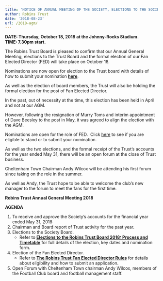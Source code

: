 ```yaml
---
title: 'NOTICE OF ANNUAL MEETING OF THE SOCIETY, ELECTIONS TO THE SOCIETY BOARD  AND ELECTION OF THE SOCIETY’S FAN ELECTED DIRECTOR'
author: Robins Trust
date: '2018-08-23'
url: /2018-agm/
---
```


<span style="font-weight: 400;"><strong>DATE: Thursday, October 18, 2018 at the Johnny-Rocks Stadium.</strong><br /> </span>**TIME: 7.30pm start.**

<span style="font-weight: 400;">The Robins Trust Board is pleased to confirm that our Annual General Meeting, elections to the Trust Board and the formal election of our Fan Elected Director (FED) will take place on October 18.</span>

<span style="font-weight: 400;">Nominations are now open for election to the Trust board with details of how to submit your nomination </span>**[here][1]**<span style="font-weight: 400;">.</span>

<span style="font-weight: 400;">As well as the election of board members, the Trust will also be holding the formal election for the post of Fan Elected Director.</span>

<span style="font-weight: 400;">In the past, out of necessity at the time, this election has been held in April and not at our AGM. </span>

<span style="font-weight: 400;">However, following the resignation of Murry Toms and interim appointment of Dave Beesley to the post in May, it was agreed to align the election with the AGM.</span>

<span style="font-weight: 400;">Nominations are open for the role of FED.  Click </span>[<span style="font-weight: 400;">here</span>][2] <span style="font-weight: 400;">to see if you are eligible to stand or to submit your nomination.</span>

<span style="font-weight: 400;">As well as the two elections, and the formal receipt of the Trust’s accounts for the year ended May 31, there will be an open forum at the close of Trust business.</span>

<span style="font-weight: 400;">Cheltenham Town Chairman Andy Wilcox will be attending his first forum since taking on the role in the summer. </span>

<span style="font-weight: 400;">As well as Andy, the Trust hope to be able to welcome the club’s new manager to the forum to meet the fans for the first time.</span>

**Robins Trust Annual General Meeting 2018**

**AGENDA**

1. **<span style="font-weight: 400;">To receive and approve the Society’s accounts for the financial year ended May 31, 2018</span>**
2. **<span style="font-weight: 400;">Chairman and Board report of Trust activity for the past year.</span>**
3. **<span style="font-weight: 400;">Elections to the Society Board.</span>**
   - <span style="font-weight: 400;">Refer to </span>[**Elections to the Robins Trust Board 2018: Process and Timetable**][1] <span style="font-weight: 400;">for full details of the election, key dates and nomination form.</span>
4. **<span style="font-weight: 400;">Election of the Fan Elected Director.</span>**
   - <span style="font-weight: 400;">Refer to </span>**[The Robins Trust Fan Elected Director Rules][3]** <span style="font-weight: 400;">for details about eligibility and how to submit an application.</span>
5. **<span style="font-weight: 400;">Open Forum with Cheltenham Town chairman Andy Wilcox, members of the Football Club board and football management staff.</span>**

&nbsp;

&nbsp;

[1]: /elections-to-the-robins-trust-board-2018-process-and-timetable
[2]: https://robinstrust.org/elections-for-the-role-of-fan-elected-director/
[3]: https://robinstrust.org/wp-content/uploads/2014/10/RobinsTrust_ElectedDirector_221014.pdf
